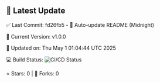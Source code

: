 ## 🚀 Latest Update

✅ Last Commit: fd26fb5 - 🤖 Auto-update README (Midnight)

🌟 Current Version: v1.0.0

📅 Updated on: Thu May  1 01:04:44 UTC 2025

💻 Build Status: ![CI/CD Status](https://github.com/SaiAryan1784/wedding_frontend/actions/workflows/update-readme.yml/badge.svg)

⭐️ Stars: 0 | 🍴 Forks: 0
